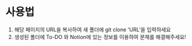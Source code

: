 # 사용법
1. 해당 페이지의 URL을 복사하여 새 폴더에 git clone 'URL'을 입력하세요
2. 생성된 폴더에 To-DO 와 Notion에 있는 정보를 이용하여 문제를 해결해주세요!
